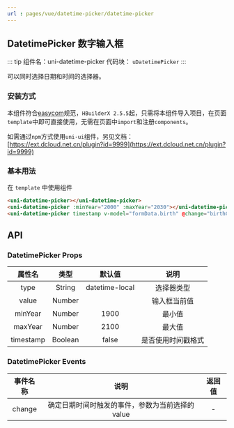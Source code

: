 ```yaml
---
url : pages/vue/datetime-picker/datetime-picker
---
```


## DatetimePicker 数字输入框
::: tip 组件名：uni-datetime-picker
代码块： `uDatetimePicker`
:::

可以同时选择日期和时间的选择器。

### 安装方式

本组件符合[easycom](https://uniapp.dcloud.io/collocation/pages?id=easycom)规范，`HBuilderX 2.5.5`起，只需将本组件导入项目，在页面`template`中即可直接使用，无需在页面中`import`和注册`components`。

如需通过`npm`方式使用`uni-ui`组件，另见文档：[https://ext.dcloud.net.cn/plugin?id=9999](https://ext.dcloud.net.cn/plugin?id=9999)

### 基本用法

在 ``template`` 中使用组件

```html
<uni-datetime-picker></uni-datetime-picker>
<uni-datetime-picker :minYear="2000" :maxYear="2030"></uni-datetime-picker>
<uni-datetime-picker timestamp v-model="formData.birth" @change="birthChange"></uni-datetime-picker>
```

## API

### DatetimePicker Props

|属性名		|类型		|默认值					|说明								|
|:-:			|:-:		|:-:						|:-:								|
|type			|String	|datetime-local	|选择器类型					|
|value		|Number	|								|输入框当前值				|
|minYear	|Number	|1900						|最小值							|
|maxYear	|Number	|2100						|最大值							|
|timestamp|Boolean|false					|是否使用时间戳格式	|

### DatetimePicker Events

|事件名称	|说明																				|返回值	|
|:-:		|:-:																				|:-:		|
|change	|确定日期时间时触发的事件，参数为当前选择的 value	|-			|